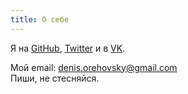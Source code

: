 ```yaml
---
title: О себе
---
```


Я на [GitHub](https://github.com/apirobot), [Twitter](https://twitter.com/apirobotme) и в [VK](https://vk.com/apirobotgroup).

Мой email: [denis.orehovsky@gmail.com](mailto:denis.orehovsky@gmail.com)<br/>
Пиши, не стесняйся.
